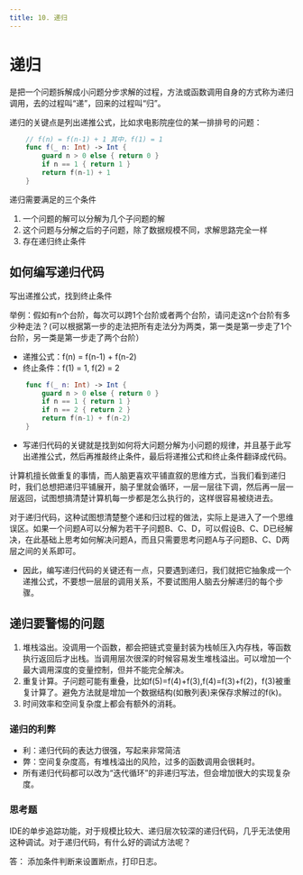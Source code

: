 ```yaml
---
title: 10. 递归
---
```

# 递归

是把一个问题拆解成小问题分步求解的过程，方法或函数调用自身的方式称为递归调用，去的过程叫“递”，回来的过程叫“归”。

递归的关键点是列出递推公式，比如求电影院座位的某一排排号的问题：

```swift
    // f(n) = f(n-1) + 1 其中，f(1) = 1
    func f(_ n: Int) -> Int {
        guard n > 0 else { return 0 }
        if n == 1 { return 1 }
        return f(n-1) + 1
    }
```

递归需要满足的三个条件

1. 一个问题的解可以分解为几个子问题的解
2. 这个问题与分解之后的子问题，除了数据规模不同，求解思路完全一样
3. 存在递归终止条件

## 如何编写递归代码

写出递推公式，找到终止条件

举例：假如有n个台阶，每次可以跨1个台阶或者两个台阶，请问走这n个台阶有多少种走法？(可以根据第一步的走法把所有走法分为两类，第一类是第一步走了1个台阶，另一类是第一步走了两个台阶）

- 递推公式：f(n) = f(n-1) + f(n-2)
- 终止条件：f(1) = 1, f(2) = 2

```swift
    func f(_ n: Int) -> Int {
        guard n > 0 else { return 0 }
        if n == 1 { return 1 }
        if n == 2 { return 2 }
        return f(n-1) + f(n-2)
    }
```

- 写递归代码的关键就是找到如何将大问题分解为小问题的规律，并且基于此写出递推公式，然后再推敲终止条件，最后将递推公式和终止条件翻译成代码。

计算机擅长做重复的事情，而人脑更喜欢平铺直叙的思维方式，当我们看到递归时，我们总想把递归平铺展开，脑子里就会循环，一层一层往下调，然后再一层一层返回，试图想搞清楚计算机每一步都是怎么执行的，这样很容易被绕进去。

对于递归代码，这种试图想清楚整个递和归过程的做法，实际上是进入了一个思维误区。如果一个问题A可以分解为若干子问题B、C、D，可以假设B、C、D已经解决，在此基础上思考如何解决问题A，而且只需要思考问题A与子问题B、C、D两层之间的关系即可。

- 因此，编写递归代码的关键还有一点，只要遇到递归，我们就把它抽象成一个递推公式，不要想一层层的调用关系，不要试图用人脑去分解递归的每个步骤。

## 递归要警惕的问题

1. 堆栈溢出。没调用一个函数，都会把链式变量封装为栈帧压入内存栈，等函数执行返回后才出栈。当调用层次很深的时候容易发生堆栈溢出。可以增加一个最大调用深度的变量控制，但并不能完全解决。
2. 重复计算。子问题可能有重叠，比如f(5)=f(4)+f(3),f(4)=f(3)+f(2)，f(3)被重复计算了。避免方法就是增加一个数据结构(如散列表)来保存求解过的f(k)。
3. 时间效率和空间复杂度上都会有额外的消耗。

### 递归的利弊

- 利：递归代码的表达力很强，写起来非常简洁
- 弊：空间复杂度高，有堆栈溢出的风险，过多的函数调用会很耗时。
- 所有递归代码都可以改为“迭代循环”的非递归写法，但会增加很大的实现复杂度。

### 思考题

IDE的单步追踪功能，对于规模比较大、递归层次较深的递归代码，几乎无法使用这种调试。对于递归代码，有什么好的调试方法呢？

答： 添加条件判断来设置断点，打印日志。